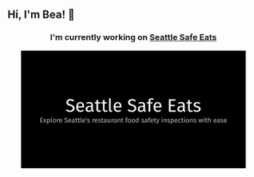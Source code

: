 <h2>Hi, I'm Bea! 🐝</h2>
<div align=center>
  <h3>I'm currently working on <a href="https://seattlesafeeats.com">Seattle Safe Eats</a></h3>
</div>
<div align=center>
   <a href="https://seattlesafeeats.com">
    <img src="https://github.com/ArcherScript/sea-safe-eats/blob/main/static/og-undefined.png?raw=true" width="450">
  </a>
</div>

<!--
**ArcherScript/ArcherScript** is a ✨ _special_ ✨ repository because its `README.md` (this file) appears on your GitHub profile.

Here are some ideas to get you started:

- 🔭 I’m currently working on ...
- 🌱 I’m currently learning ...
- 👯 I’m looking to collaborate on ...
- 🤔 I’m looking for help with ...
- 💬 Ask me about ...
- 📫 How to reach me: ...
- 😄 Pronouns: ...
- ⚡ Fun fact: ...
-->
